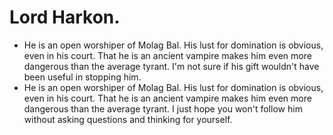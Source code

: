 # Lord Harkon.
- He is an open worshiper of Molag Bal. His lust for domination is obvious, even in his court. That he is an ancient vampire makes him even more dangerous than the average tyrant. I'm not sure if his gift wouldn't have been useful in stopping him.
- He is an open worshiper of Molag Bal. His lust for domination is obvious, even in his court. That he is an ancient vampire makes him even more dangerous than the average tyrant. I just hope you won't follow him without asking questions and thinking for yourself.
